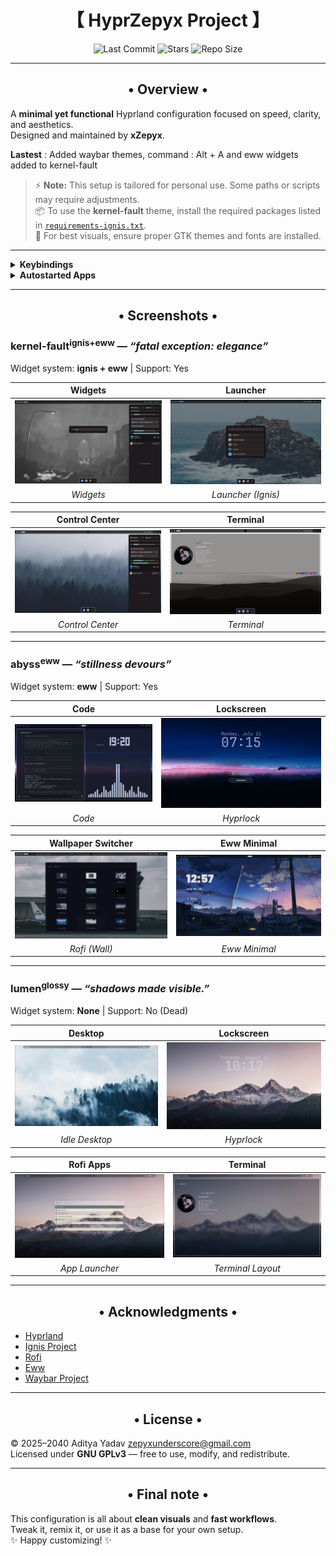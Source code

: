 <div align="center">
  <h1>【 HyprZepyx Project 】</h1>
</div>

<div align="center">
  
![Last Commit](https://img.shields.io/github/last-commit/xZepyx/HyprZepyx?&style=for-the-badge&color=8ad7eb&logo=git&logoColor=D9E0EE&labelColor=1E202B)
![Stars](https://img.shields.io/github/stars/xZepyx/HyprZepyx?style=for-the-badge&logo=andela&color=86dbd7&logoColor=D9E0EE&labelColor=1E202B)
![Repo Size](https://img.shields.io/github/repo-size/xZepyx/HyprZepyx?color=86dbce&label=SIZE&logo=protondrive&style=for-the-badge&logoColor=D9E0EE&labelColor=1E202B)

</div>

---

<div align="center">
  <h2>• Overview •</h2>
</div>

A **minimal yet functional** Hyprland configuration focused on speed, clarity, and aesthetics.  
Designed and maintained by **xZepyx**.  

**Lastest** : Added waybar themes, command : Alt + A and eww widgets added to kernel-fault

> ⚡ **Note:** This setup is tailored for personal use. Some paths or scripts may require adjustments.  
> 📦 To use the **kernel-fault** theme, install the required packages listed in [`requirements-ignis.txt`](config/kernel-fault/ignis/requirments-ignis.txt).  
> 🎨 For best visuals, ensure proper GTK themes and fonts are installed.  

---

<details>
  <summary><b>Keybindings</b></summary>

| Combo           | Action                                |
|-----------------|---------------------------------------|
| `Super + Enter` | Launch Kitty Terminal                 |
| `Super + C`     | Kill focused window                   |
| `Super + M`     | Exit Hyprland session                 |
| `Super + E`     | Open file manager (Nautilus)          |
| `Super + V`     | Toggle floating window                |
| `Super + D`     | Open Rofi app launcher                |
| `Super + Q`     | Open power menu                       |
| `Super + P`     | Toggle pseudotiling                   |
| `Super + J`     | Toggle split mode                     |
| `Super + Space` | Toggle fullscreen                     |
| `Super + B`     | Open wallpaper switcher               |
| `Super + W`     | Launch Firefox                        |
| `Super + F`     | Launch text editor                    |
| `Alt + L`       | Lock screen (Hyprlock)                |
| `Alt + D`       | Region screenshot (grim+slurp)        |

**Workspace controls:**  
- `Super + [1-0]` → Switch workspaces  
- `Super + Shift + [1-0]` → Move window to workspace  
- `Super + Arrow Keys` → Move focus  
- `Super + Mouse Wheel` → Cycle workspaces  

**Mouse binds:**  
- `Super + Left Click` → Move window  
- `Super + Right Click` → Resize window  

**Media / Volume / Brightness:**  
- `XF86AudioRaiseVolume` → Volume +5%  
- `XF86AudioLowerVolume` → Volume -5%  
- `XF86AudioMute` → Toggle mute  
- `XF86AudioMicMute` → Toggle mic mute  
- `XF86MonBrightnessUp/Down` → Brightness ±5%  
- `XF86AudioNext/Prev/Play/Pause` → Media control  

</details>

<details>
  <summary><b>Autostarted Apps</b></summary>

- `kitty` — Terminal  
- `waybar` — Status bar  
- `swww-daemon` — Wallpaper  
- `swaync` — Notifications  
- `eww` — Widgets  

</details>

---

<div align="center">
  <h2>• Screenshots •</h2>
</div>

### kernel-fault<sup>ignis+eww</sup> — *“fatal exception: elegance”* 

Widget system: **ignis + eww** | Support: Yes

| Widgets | Launcher |
|:-------:|:--------:|
| ![Widgets](.previews/kernel-fault/widgets.png) | ![Launcher](.previews/kernel-fault/launcher.png) |
| *Widgets* | *Launcher (Ignis)* |

| Control Center | Terminal |
|:--------------:|:--------:|
| ![Control Center](.previews/kernel-fault/control-center.png) | ![Terminal](.previews/kernel-fault/kitty.png) |
| *Control Center* | *Terminal* |

---

### abyss<sup>eww</sup> — *“stillness devours”*  

Widget system: **eww** | Support: Yes

| Code | Lockscreen |
|:----:|:----------:|
| ![Code](.previews/Abyss/Code.png) | ![Hyprlock](.previews/Abyss/hyprlock.png) |
| *Code* | *Hyprlock* |

| Wallpaper Switcher | Eww Minimal |
|:-----------------:|:-----------:|
| ![Rofi Wall](.previews/Abyss/rofi-wayland-wall.png) | ![Eww Minimal](.previews/Abyss/eww-minimal.png) |
| *Rofi (Wall)* | *Eww Minimal* |

---

### lumen<sup>glossy</sup> — *“shadows made visible.”*  

Widget system: **None** | Support: No (Dead)  

| Desktop | Lockscreen |
|:-------:|:----------:|
| ![Desktop](.previews/Lumen/desktop.png) | ![Hyprlock](.previews/Lumen/hyprlock.png) |
| *Idle Desktop* | *Hyprlock* |

| Rofi Apps | Terminal |
|:---------:|:--------:|
| ![Rofi Apps](.previews/Lumen/rofi-op.png) | ![Terminal](.previews/Lumen/Terminal.png) |
| *App Launcher* | *Terminal Layout* |

---

<div align="center">
  <h2>• Acknowledgments •</h2>
</div>

- [Hyprland](https://github.com/hyprwm/hyprland)
- [Ignis Project](https://github.com/ignis-sh/ignis)
- [Rofi](https://github.com/davatorium/rofi)
- [Eww](https://elkowar.github.io/eww/)  
- [Waybar Project](https://github.com/Alexays/Waybar)  

---

<div align="center">
  <h2>• License •</h2>
</div>

© 2025–2040 Aditya Yadav <zepyxunderscore@gmail.com>  
Licensed under **GNU GPLv3** — free to use, modify, and redistribute.  

---

<div align="center">
  <h2>• Final note •</h2>
</div>

This configuration is all about **clean visuals** and **fast workflows**.  
Tweak it, remix it, or use it as a base for your own setup.  
✨ Happy customizing! ✨

